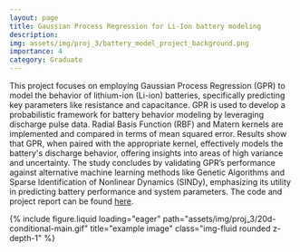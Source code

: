 ```yaml
---
layout: page
title: Gaussian Process Regression for Li-Ion battery modeling
description: 
img: assets/img/proj_3/battery_model_project_background.png
importance: 4
category: Graduate
---
```


This project focuses on employing Gaussian Process Regression (GPR) to model the behavior of lithium-ion (Li-ion) batteries, specifically predicting key parameters like resistance and capacitance. GPR is used to develop a probabilistic framework for battery behavior modeling by leveraging discharge pulse data. Radial Basis Function (RBF) and Matern kernels are implemented and compared in terms of mean squared error. Results show that GPR, when paired with the appropriate kernel, effectively models the battery's discharge behavior, offering insights into areas of high variance and uncertainty. The study concludes by validating GPR’s performance against alternative machine learning methods like Genetic Algorithms and Sparse Identification of Nonlinear Dynamics (SINDy), emphasizing its utility in predicting battery performance and system parameters. The code and project report can be found [here](https://github.com/amantiwary10/ME599-Data-Driven-Dynamics/tree/main).

<div class="row mt-3">
    <div class="col-sm mt-3 mt-md-0">
        {% include figure.liquid loading="eager" path="assets/img/proj_3/20d-conditional-main.gif" title="example image" class="img-fluid rounded z-depth-1" %}
    </div>
</div>